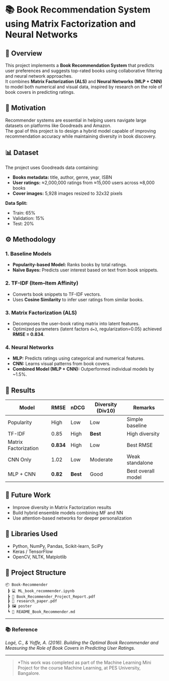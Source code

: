 # 📚 Book Recommendation System using Matrix Factorization and Neural Networks

## 🧩 Overview
This project implements a **Book Recommendation System** that predicts user preferences and suggests top-rated books using collaborative filtering and neural network approaches.  
It combines **Matrix Factorization (ALS)** and **Neural Networks (MLP + CNN)** to model both numerical and visual data, inspired by research on the role of book covers in predicting ratings.

## 🧠 Motivation
Recommender systems are essential in helping users navigate large datasets on platforms like Goodreads and Amazon.  
The goal of this project is to design a hybrid model capable of improving recommendation accuracy while maintaining diversity in book discovery.

## 📊 Dataset
The project uses Goodreads data containing:
- **Books metadata:** title, author, genre, year, ISBN  
- **User ratings:** ≈2,000,000 ratings from ≈15,000 users across ≈8,000 books  
- **Cover images:** 5,928 images resized to 32x32 pixels  

**Data Split:**  
- Train: 65%  
- Validation: 15%  
- Test: 20%

## ⚙️ Methodology
### 1. Baseline Models
- **Popularity-based Model:** Ranks books by total ratings.
- **Naïve Bayes:** Predicts user interest based on text from book snippets.

### 2. TF-IDF (Item–Item Affinity)
- Converts book snippets to TF-IDF vectors.
- Uses **Cosine Similarity** to infer user ratings from similar books.

### 3. Matrix Factorization (ALS)
- Decomposes the user–book rating matrix into latent features.
- Optimized parameters (latent factors `d=3`, regularization=0.05) achieved **RMSE = 0.834**.

### 4. Neural Networks
- **MLP:** Predicts ratings using categorical and numerical features.
- **CNN:** Learns visual patterns from book covers.
- **Combined Model (MLP + CNN):** Outperformed individual models by ~1.5%.

## 🧾 Results
| Model                | RMSE      | nDCG     | Diversity (Div10) | Remarks            |
|----------------------|-----------|----------|------------------ |------------------- |
| Popularity           | High      | Low      | Low               | Simple baseline    |
| TF-IDF               | 0.85      | High     | **Best**          | High diversity     |
| Matrix Factorization | **0.834** | High     | Low               | Best RMSE          |
| CNN Only             | 1.02      | Low      | Moderate          | Weak standalone    |
| MLP + CNN            | **0.82**  | **Best** | Good              | Best overall model |

## 🚀 Future Work
- Improve diversity in Matrix Factorization results  
- Build hybrid ensemble models combining MF and NN  
- Use attention-based networks for deeper personalization  

## 🧰 Libraries Used
- Python, NumPy, Pandas, Scikit-learn, SciPy  
- Keras / TensorFlow  
- OpenCV, NLTK, Matplotlib  

## 📁 Project Structure
```
📦 Book-Recommender
 ┣ 💻 ML_book_recommender.ipynb
 ┣ 📄 Book_Recommender_Project_Report.pdf
 ┣ 📘 research_paper.pdf
 ┣ 🖼️ poster
 ┗ 📄 README_Book_Recommender.md
```

---

### 📚 Reference
*Logé, C., & Yoffe, A. (2016). Building the Optimal Book Recommender and Measuring the Role of Book Covers in Predicting User Ratings.*

---
> *This work was completed as part of the Machine Learning Mini Project for the course Machine Learning, at PES University, Bangalore.